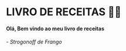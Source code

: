 # LIVRO DE RECEITAS :woman_cook:	

#### Olá, Bem vindo ao meu livro de receitas

###### - Strogonoff de Frango

